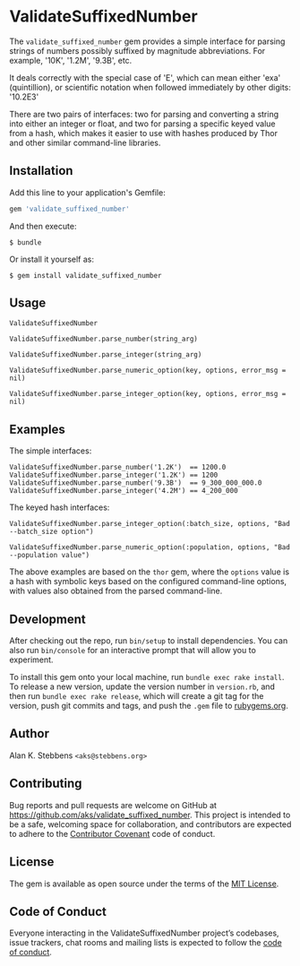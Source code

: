# ValidateSuffixedNumber

The `validate_suffixed_number` gem provides a simple interface for parsing
strings of numbers possibly suffixed by magnitude abbreviations. For example,
'10K', '1.2M', '9.3B', etc.

It deals correctly with the special case of 'E', which can mean either 'exa'
(quintillion), or scientific notation when followed immediately by other
digits: '10.2E3'

There are two pairs of interfaces: two for parsing and converting a string into either 
an integer or float, and two for parsing a specific keyed value from a hash, which makes
it easier to use with hashes produced by Thor and other similar command-line libraries.

## Installation

Add this line to your application's Gemfile:

```ruby
gem 'validate_suffixed_number'
```

And then execute:

    $ bundle

Or install it yourself as:

    $ gem install validate_suffixed_number

## Usage

    ValidateSuffixedNumber

    ValidateSuffixedNumber.parse_number(string_arg)

    ValidateSuffixedNumber.parse_integer(string_arg)

    ValidateSuffixedNumber.parse_numeric_option(key, options, error_msg = nil)

    ValidateSuffixedNumber.parse_integer_option(key, options, error_msg = nil)

## Examples

The simple interfaces:

    ValidateSuffixedNumber.parse_number('1.2K')  == 1200.0
    ValidateSuffixedNumber.parse_integer('1.2K') == 1200
    ValidateSuffixedNumber.parse_number('9.3B')  == 9_300_000_000.0
    ValidateSuffixedNumber.parse_integer('4.2M') == 4_200_000

The keyed hash interfaces:

    ValidateSuffixedNumber.parse_integer_option(:batch_size, options, "Bad --batch_size option")

    ValidateSuffixedNumber.parse_numeric_option(:population, options, "Bad --population value")

The above examples are based on the `thor` gem, where the `options` value is a hash 
with symbolic keys based on the configured command-line options, with values also 
obtained from the parsed command-line.

## Development

After checking out the repo, run `bin/setup` to install dependencies. You can also run `bin/console` for an interactive prompt that will allow you to experiment.

To install this gem onto your local machine, run `bundle exec rake install`. To release a new version, update the version number in `version.rb`, and then run `bundle exec rake release`, which will create a git tag for the version, push git commits and tags, and push the `.gem` file to [rubygems.org](https://rubygems.org).

## Author

Alan K. Stebbens `<aks@stebbens.org>`

## Contributing

Bug reports and pull requests are welcome on GitHub at https://github.com/aks/validate_suffixed_number. This project is intended to be a safe, welcoming space for collaboration, and contributors are expected to adhere to the [Contributor Covenant](http://contributor-covenant.org) code of conduct.

## License

The gem is available as open source under the terms of the [MIT License](https://opensource.org/licenses/MIT).

## Code of Conduct

Everyone interacting in the ValidateSuffixedNumber project’s codebases, issue trackers, chat rooms and mailing lists is expected to follow the [code of conduct](https://github.com/aks/validate_suffixed_number/blob/master/CODE_OF_CONDUCT.md).
